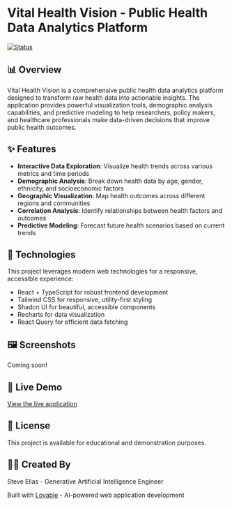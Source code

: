
# Vital Health Vision - Public Health Data Analytics Platform

[![Status](https://img.shields.io/badge/Status-Active-brightgreen)](https://lovable.dev/projects/a39eff2d-5114-4e8c-ae20-02850c22c62e)

## 📊 Overview

Vital Health Vision is a comprehensive public health data analytics platform designed to transform raw health data into actionable insights. The application provides powerful visualization tools, demographic analysis capabilities, and predictive modeling to help researchers, policy makers, and healthcare professionals make data-driven decisions that improve public health outcomes.

## ✨ Features

- **Interactive Data Exploration**: Visualize health trends across various metrics and time periods
- **Demographic Analysis**: Break down health data by age, gender, ethnicity, and socioeconomic factors
- **Geographic Visualization**: Map health outcomes across different regions and communities
- **Correlation Analysis**: Identify relationships between health factors and outcomes
- **Predictive Modeling**: Forecast future health scenarios based on current trends

## 🚀 Technologies

This project leverages modern web technologies for a responsive, accessible experience:

- React + TypeScript for robust frontend development
- Tailwind CSS for responsive, utility-first styling
- Shadcn UI for beautiful, accessible components
- Recharts for data visualization
- React Query for efficient data fetching

## 🖼️ Screenshots

Coming soon!

## 🔗 Live Demo

[View the live application](https://lovable.dev/projects/a39eff2d-5114-4e8c-ae20-02850c22c62e)

## 📝 License

This project is available for educational and demonstration purposes.

## 👨‍💻 Created By

Steve Elias - Generative Artificial Intelligence Engineer

Built with [Lovable](https://lovable.dev) - AI-powered web application development

